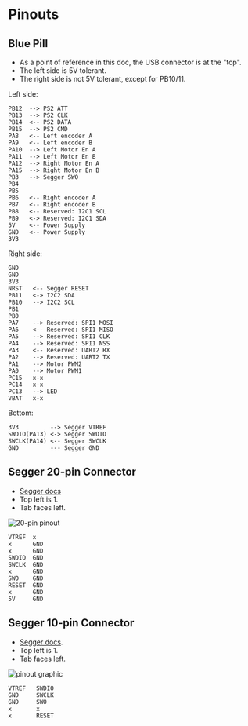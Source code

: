 # Pinouts

## Blue Pill

* As a point of reference in this doc, the USB connector is at the "top".
* The left side is 5V tolerant.
* The right side is not 5V tolerant, except for PB10/11.

Left side:

```
PB12  --> PS2 ATT
PB13  --> PS2 CLK
PB14  <-- PS2 DATA
PB15  --> PS2 CMD
PA8   <-- Left encoder A
PA9   <-- Left encoder B
PA10  --> Left Motor En A
PA11  --> Left Motor En B
PA12  --> Right Motor En A
PA15  --> Right Motor En B
PB3   --> Segger SWO
PB4
PB5
PB6   <-- Right encoder A
PB7   <-- Right encoder B
PB8   <-- Reserved: I2C1 SCL
PB9   <-> Reserved: I2C1 SDA
5V    <-- Power Supply
GND   <-- Power Supply
3V3
```

Right side:

```
GND
GND
3V3
NRST   <-- Segger RESET
PB11   <-> I2C2 SDA
PB10   --> I2C2 SCL
PB1
PB0
PA7    --> Reserved: SPI1 MOSI
PA6    <-- Reserved: SPI1 MISO
PA5    --> Reserved: SPI1 CLK
PA4    --> Reserved: SPI1 NSS
PA3    <-- Reserved: UART2 RX
PA2    --> Reserved: UART2 TX
PA1    --> Motor PWM2
PA0    --> Motor PWM1
PC15   x-x
PC14   x-x
PC13   --> LED
VBAT   x-x
```

Bottom:

```
3V3         --> Segger VTREF
SWDIO(PA13) <-> Segger SWDIO
SWCLK(PA14) <-- Segger SWCLK
GND         --- Segger GND
```

## Segger 20-pin Connector

* [Segger docs](https://www.segger.com/products/debug-probes/j-link/technology/interface-description/)
* Top left is 1.
* Tab faces left.

![20-pin pinout](https://www.segger.com/fileadmin/images/products/J-Link/Interface_Description/181129_SWD.svg)

```
VTREF  x
x      GND
x      GND
SWDIO  GND
SWCLK  GND
x      GND
SWO    GND
RESET  GND
x      GND
5V     GND
```

## Segger 10-pin Connector

* [Segger docs](https://www.segger.com/products/debug-probes/j-link/accessories/adapters/9-pin-cortex-m-adapter/).
* Top left is 1.
* Tab faces left.

![pinout graphic](https://www.segger.com/fileadmin/images/products/J-Link/Accesory/Adapters/J-Link_9-pin_Cortex-M_Adapter.png)

```
VTREF   SWDIO
GND     SWCLK
GND     SWO
x       x
x       RESET
```